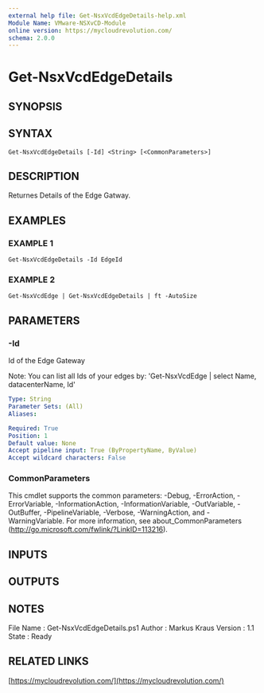 ```yaml
---
external help file: Get-NsxVcdEdgeDetails-help.xml
Module Name: VMware-NSXvCD-Module
online version: https://mycloudrevolution.com/
schema: 2.0.0
---
```


# Get-NsxVcdEdgeDetails

## SYNOPSIS

## SYNTAX

```
Get-NsxVcdEdgeDetails [-Id] <String> [<CommonParameters>]
```

## DESCRIPTION
Returnes Details of the Edge Gatway.

## EXAMPLES

### EXAMPLE 1
```
Get-NsxVcdEdgeDetails -Id EdgeId
```

### EXAMPLE 2
```
Get-NsxVcdEdge | Get-NsxVcdEdgeDetails | ft -AutoSize
```

## PARAMETERS

### -Id
Id of the Edge Gateway

Note:
You can list all Ids of your edges by: 'Get-NsxVcdEdge | select Name, datacenterName, Id'

```yaml
Type: String
Parameter Sets: (All)
Aliases:

Required: True
Position: 1
Default value: None
Accept pipeline input: True (ByPropertyName, ByValue)
Accept wildcard characters: False
```

### CommonParameters
This cmdlet supports the common parameters: -Debug, -ErrorAction, -ErrorVariable, -InformationAction, -InformationVariable, -OutVariable, -OutBuffer, -PipelineVariable, -Verbose, -WarningAction, and -WarningVariable. For more information, see about_CommonParameters (http://go.microsoft.com/fwlink/?LinkID=113216).

## INPUTS

## OUTPUTS

## NOTES
File Name  : Get-NsxVcdEdgeDetails.ps1
Author     : Markus Kraus
Version    : 1.1
State      : Ready

## RELATED LINKS

[https://mycloudrevolution.com/](https://mycloudrevolution.com/)

